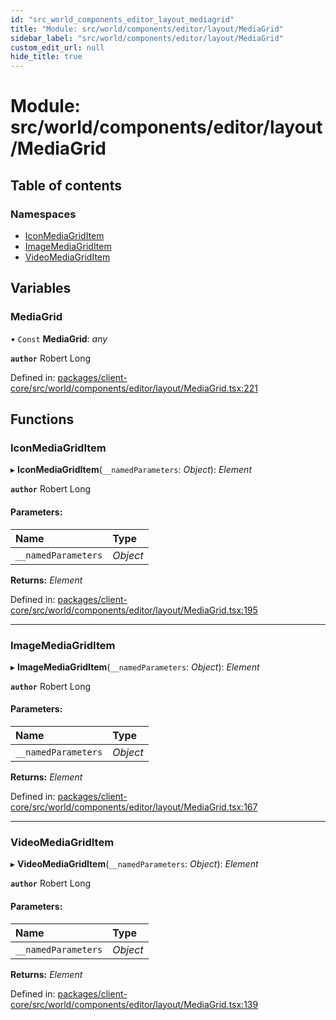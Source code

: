 ```yaml
---
id: "src_world_components_editor_layout_mediagrid"
title: "Module: src/world/components/editor/layout/MediaGrid"
sidebar_label: "src/world/components/editor/layout/MediaGrid"
custom_edit_url: null
hide_title: true
---
```


# Module: src/world/components/editor/layout/MediaGrid

## Table of contents

### Namespaces

- [IconMediaGridItem](src_world_components_editor_layout_mediagrid.iconmediagriditem.md)
- [ImageMediaGridItem](src_world_components_editor_layout_mediagrid.imagemediagriditem.md)
- [VideoMediaGridItem](src_world_components_editor_layout_mediagrid.videomediagriditem.md)

## Variables

### MediaGrid

• `Const` **MediaGrid**: *any*

**`author`** Robert Long

Defined in: [packages/client-core/src/world/components/editor/layout/MediaGrid.tsx:221](https://github.com/xr3ngine/xr3ngine/blob/673ad6a5f/packages/client-core/src/world/components/editor/layout/MediaGrid.tsx#L221)

## Functions

### IconMediaGridItem

▸ **IconMediaGridItem**(`__namedParameters`: *Object*): *Element*

**`author`** Robert Long

#### Parameters:

Name | Type |
:------ | :------ |
`__namedParameters` | *Object* |

**Returns:** *Element*

Defined in: [packages/client-core/src/world/components/editor/layout/MediaGrid.tsx:195](https://github.com/xr3ngine/xr3ngine/blob/673ad6a5f/packages/client-core/src/world/components/editor/layout/MediaGrid.tsx#L195)

___

### ImageMediaGridItem

▸ **ImageMediaGridItem**(`__namedParameters`: *Object*): *Element*

**`author`** Robert Long

#### Parameters:

Name | Type |
:------ | :------ |
`__namedParameters` | *Object* |

**Returns:** *Element*

Defined in: [packages/client-core/src/world/components/editor/layout/MediaGrid.tsx:167](https://github.com/xr3ngine/xr3ngine/blob/673ad6a5f/packages/client-core/src/world/components/editor/layout/MediaGrid.tsx#L167)

___

### VideoMediaGridItem

▸ **VideoMediaGridItem**(`__namedParameters`: *Object*): *Element*

**`author`** Robert Long

#### Parameters:

Name | Type |
:------ | :------ |
`__namedParameters` | *Object* |

**Returns:** *Element*

Defined in: [packages/client-core/src/world/components/editor/layout/MediaGrid.tsx:139](https://github.com/xr3ngine/xr3ngine/blob/673ad6a5f/packages/client-core/src/world/components/editor/layout/MediaGrid.tsx#L139)
